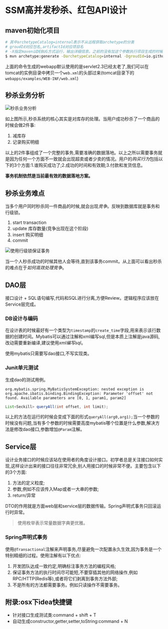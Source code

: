 # SSM高并发秒杀、红包API设计

## maven初始化项目

```bash
# 其中archetypeCatalog=internal表示不从远程获取archetype的分类
# groudId对应包名,artifactId对应项目名
# -X指定maven以DEBUG方式运行，输出详细信息。之前的没有加这个参数执行项目生成的时候输出Generating project in Interactive mode就卡在那里，加上-X参数后定位到原来是从远程获取archetypeCatalog了
$ mvn archetype:generate -DarchetypeCatalog=internal -DgroudId=io.github.consoles -DartifactId=seckill -DarchetypeArtifactId=maven-archetype-webapp -X
```

上面的命令生成的webapp默认使用的是servlet2.3已经太老了,我们可以在tomcat的实例目录中拷贝一个`web.xml`的头部过来(tomcat目录下的`webapps/examples/WEB-INF/web.xml`)

##  秒杀业务分析

![秒杀业务分析](http://7xlan5.com1.z0.glb.clouddn.com/miaosha.png)

如上图所示,秒杀系统的核心其实是对库存的处理。当用户成功秒杀了一个商品的时候会做2件事:

1. 减库存
2. 记录购买明细

以上的2件事组成了一个完整的事务,需要准确的数据落地。以上之所以需要事务就是因为任何一个方面不一致就会出现超卖或者少卖的情况。用户的*购买行为*包括以下的3个方面:1.谁购买成功了;2.成功的时间和有效期;3.付款和发货信息。

**事务机制依然是当前最有效的数据落地方案。**

## 秒杀业务难点

当多个用户同时秒杀同一件商品的时候,就会出现*竞争*。反映到数据库就是事务和行级锁。

1. start transaction
2. update 库存数量(竞争出现在这个阶段)
3. insert 购买明细
4. commit

![使用行级锁保证事务](http://7xlan5.com1.z0.glb.clouddn.com/mysql-row-lock.png)

当一个人秒杀成功的时候其他人会等待,直到该事务commit。从上面可以看出秒杀的难点在于*如何高效处理竞争*。

## DAO层

接口设计 + SQL语句编写,代码和SQL进行分离,方便Review。逻辑程序应该放在Service层完成。

### DB设计与编码

在设计表的时候最好有一个类型为`timestamp`的`create_time`字段,用来表示该行数据的创建时间。Mybatis可以通过注解和xml编写sql,但是本质上注解是java源码,改动需要重新编译,建议使用*xml编写sql*。

使用mybatis只需要写dao接口,不写实现类。

### Junit单元测试

生成dao的测试用例。

`org.mybatis.spring.MyBatisSystemException: nested exception is org.apache.ibatis.binding.BindingException: Parameter 'offset' not found. Available parameters are [0, 1, param1, param2]`

```java
List<Seckill> queryAll(int offset, int limit);
```

以上的方法在运行的时候会变成下面的形式`queryAll(arg0,arg1);`当一个参数的时候没有问题,当有多个参数的时候需要高度mybatis哪个位置是什么参数,解决方法是修改dao接口,参数增加`@Param`注解。

## Service层

设计业务接口的时候应该站在使用者的角度设计接口。初学者总是关注接口如何实现,这样设计出来的接口往往非常冗余,别人用接口的时候非常不便。主要包含以下的3个方面:

1. 方法的定义粒度;
2. 参数,例如不应该传入Map或者一大串的参数;
3. return/异常

DTO的作用就是方面web层和service层的数据传输。Spring声明式事务只回滚运行时异常。

> 使用枚举表示常量数据字典更优雅。

### Spring声明式事务

使用`@Transactional`注解来声明事务,尽量避免一次配置永久生效,因为事务是一个特别精细的过程。使用注解有以下优点:

1. 开发团队达成一致约定,明确标注事务方法的编程风格;
2. 保证事务方法的执行时间尽可能短,不要穿插其他的网络操作,例如RPC/HTTP(Redis等),或者将它们剥离到事务方法外部;
3. 不是所有的方法都需要事务。例如只读操作不需要事务。

## 附录:osx下idea快捷键

- 针对接口生成测试类:command + shift + T
- 自动生成constructor,getter,setter,toString:command + N